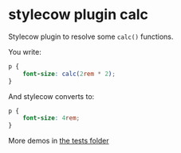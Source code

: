 stylecow plugin calc
====================

Stylecow plugin to resolve some `calc()` functions.

You write:

```css
p {
	font-size: calc(2rem * 2);
}
```

And stylecow converts to:

```css
p {
	font-size: 4rem;
}
```

More demos in [the tests folder](https://github.com/stylecow/stylecow-plugin-calc/tree/master/tests/cases)